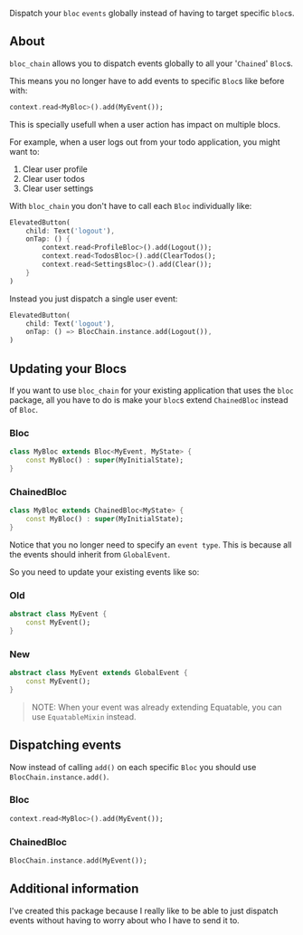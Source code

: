 <!-- 
This README describes the package. If you publish this package to pub.dev,
this README's contents appear on the landing page for your package.

For information about how to write a good package README, see the guide for
[writing package pages](https://dart.dev/guides/libraries/writing-package-pages). 

For general information about developing packages, see the Dart guide for
[creating packages](https://dart.dev/guides/libraries/create-library-packages)
and the Flutter guide for
[developing packages and plugins](https://flutter.dev/developing-packages). 
-->

Dispatch your `bloc` `events` globally instead of having to target specific `bloc`s.

## About

`bloc_chain` allows you to dispatch events globally to all your '`Chained`' `Bloc`s.

This means you no longer have to add events to specific `Bloc`s like before with:

```dart
context.read<MyBloc>().add(MyEvent());
```

This is specially usefull when a user action has impact on multiple blocs.

For example, when a user logs out from your todo application, you might want to:
1. Clear user profile
2. Clear user todos
3. Clear user settings

With `bloc_chain` you don't have to call each `Bloc` individually like:

```dart
ElevatedButton(
    child: Text('logout'),
    onTap: () {
        context.read<ProfileBloc>().add(Logout());
        context.read<TodosBloc>().add(ClearTodos();
        context.read<SettingsBloc>().add(Clear());
    }
)
```

Instead you just dispatch a single user event:

```dart
ElevatedButton(
    child: Text('logout'),
    onTap: () => BlocChain.instance.add(Logout()),
)
```

## Updating your Blocs

If you want to use `bloc_chain` for your existing application that uses the `bloc` package, all you have to do is make your `bloc`s extend `ChainedBloc` instead of `Bloc`.


### Bloc
```dart
class MyBloc extends Bloc<MyEvent, MyState> {
    const MyBloc() : super(MyInitialState);
}
```

### ChainedBloc
```dart
class MyBloc extends ChainedBloc<MyState> {
    const MyBloc() : super(MyInitialState);
}
```

Notice that you no longer need to specify an `event type`.
This is because all the events should inherit from `GlobalEvent`.

So you need to update your existing events like so:

### Old
```dart
abstract class MyEvent {
    const MyEvent();
} 
```

### New
```dart
abstract class MyEvent extends GlobalEvent {
    const MyEvent();
} 
```

> NOTE: When your event was already extending Equatable, you can use `EquatableMixin` instead.

## Dispatching events

Now instead of calling `add()` on each specific `Bloc` you should use `BlocChain.instance.add()`.

### Bloc
```dart
context.read<MyBloc>().add(MyEvent());
```

### ChainedBloc
```dart
BlocChain.instance.add(MyEvent());
```

## Additional information

I've created this package because I really like to be able to just dispatch events without having to worry about who I have to send it to.